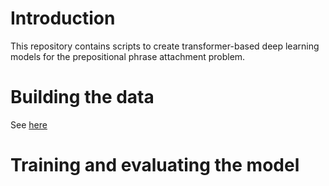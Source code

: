 # Introduction

This repository contains scripts to create transformer-based deep learning models for the prepositional phrase attachment problem. 

# Building the data

See [here](./scripts/data_prep/README.md)

# Training and evaluating the model

